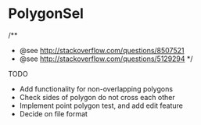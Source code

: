 # PolygonSel

/**
 * @see http://stackoverflow.com/questions/8507521
 * @see http://stackoverflow.com/questions/5129294
 */

 TODO
 - Add functionality for non-overlapping polygons
 - Check sides of polygon do not cross each other
 - Implement point polygon test, and add edit feature
 - Decide on file format